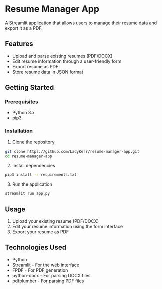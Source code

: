 # Resume Manager App

A Streamlit application that allows users to manage their resume data and export it as a PDF.

## Features
- Upload and parse existing resumes (PDF/DOCX)
- Edit resume information through a user-friendly form
- Export resume as PDF
- Store resume data in JSON format

## Getting Started

### Prerequisites
- Python 3.x
- pip3

### Installation

1. Clone the repository
```bash
git clone https://github.com/LadyKerr/resume-manager-app.git
cd resume-manager-app
```

2. Install dependencies
```bash
pip3 install -r requirements.txt
```

3. Run the application
```bash
streamlit run app.py
```

## Usage
1. Upload your existing resume (PDF/DOCX)
2. Edit your resume information using the form interface
3. Export your resume as PDF

## Technologies Used
- Python
- Streamlit - For the web interface
- FPDF - For PDF generation
- python-docx - For parsing DOCX files
- pdfplumber - For parsing PDF files
